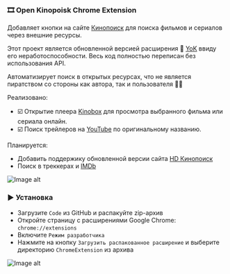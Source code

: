 ### 🎞️ Open Kinopoisk Chrome Extension

Добавляет кнопки на сайте [Кинопоиск](http://kinopoisk.ru) для поиска фильмов и сериалов через внешние ресурсы.

Этот проект является обновленной версией расширения 🍿 [YoK](https://github.com/mrzlab630/chrome-extension-YoK) ввиду его неработоспособности. Весь код полностью переписан без использования API.

Автоматизирует поиск в открытых ресурсах, что не является пиратством со стороны как автора, так и пользователя 🏴‍☠️

Реализовано:

- ☑️ Открытие плеера [Kinobox](https://kinomix.web.app) для просмотра выбранного фильма или сериала онлайн.
- ☑️ Поиск трейлеров на [YouTube](https://youtube.com) по оригинальному названию.

Планируется:

- Добавить поддержику обновленной версии сайта [HD Кинопоиск](https://hd.kinopoisk.ru)
- Поиск в треккерах и [IMDb](https://imdb.com)

![Image alt](https://github.com/Lifailon/OpenKinopoisk/blob/rsa/image/kinopoisk-buttons.jpg)

### ▶️ Установка

- Загрузите `Code` из GitHub и распакуйте zip-архив
- Откройте страницу с расширениями Google Chrome: `chrome://extensions`
- Включите `Режим разработчика`
- Нажмите на кнопку `Загрузить распакованное расширение` и выберите директорию `ChromeExtension` из архива

![Image alt](https://github.com/Lifailon/OpenKinopoisk/blob/rsa/image/add-extension.jpg)
